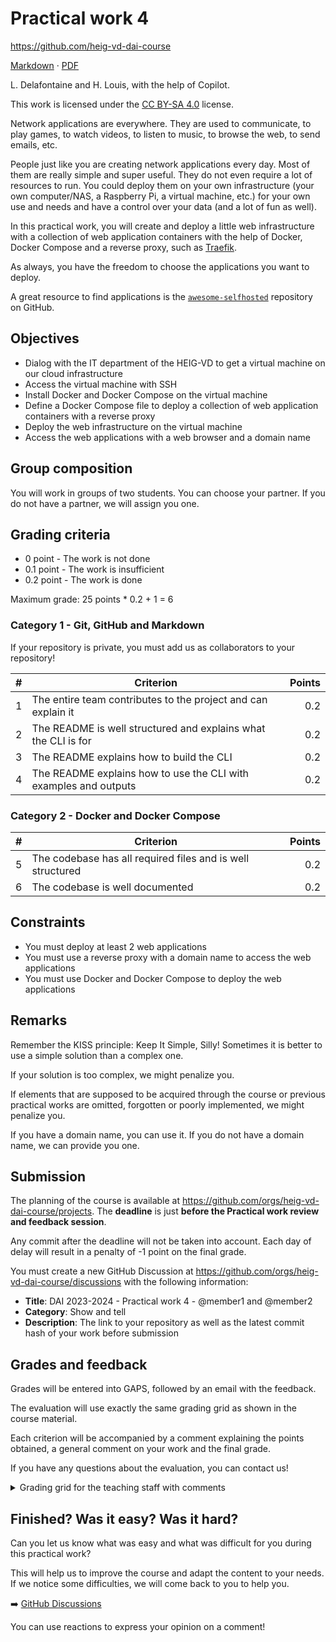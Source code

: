 [markdown]:
  https://github.com/heig-vd-dai-course/heig-vd-dai-course/blob/main/23-practical-work-4/COURSE_MATERIAL.md
[pdf]:
  https://heig-vd-dai-course.github.io/heig-vd-dai-course/23-practical-work-4/23-practical-work-4-course-material.pdf
[license]:
  https://github.com/heig-vd-dai-course/heig-vd-dai-course/blob/main/LICENSE.md
[discussions]: https://github.com/orgs/heig-vd-dai-course/discussions

# Practical work 4

<https://github.com/heig-vd-dai-course>

[Markdown][markdown] · [PDF][pdf]

L. Delafontaine and H. Louis, with the help of Copilot.

This work is licensed under the [CC BY-SA 4.0][license] license.

Network applications are everywhere. They are used to communicate, to play
games, to watch videos, to listen to music, to browse the web, to send emails,
etc.

People just like you are creating network applications every day. Most of them
are really simple and super useful. They do not even require a lot of resources
to run. You could deploy them on your own infrastructure (your own computer/NAS,
a Raspberry Pi, a virtual machine, etc.) for your own use and needs and have a
control over your data (and a lot of fun as well).

In this practical work, you will create and deploy a little web infrastructure
with a collection of web application containers with the help of Docker, Docker
Compose and a reverse proxy, such as [Traefik](https://traefik.io/traefik/).

As always, you have the freedom to choose the applications you want to deploy.

A great resource to find applications is the
[`awesome-selfhosted`](https://github.com/awesome-selfhosted/awesome-selfhosted)
repository on GitHub.

## Objectives

- Dialog with the IT department of the HEIG-VD to get a virtual machine on our
  cloud infrastructure
- Access the virtual machine with SSH
- Install Docker and Docker Compose on the virtual machine
- Define a Docker Compose file to deploy a collection of web application
  containers with a reverse proxy
- Deploy the web infrastructure on the virtual machine
- Access the web applications with a web browser and a domain name

## Group composition

You will work in groups of two students. You can choose your partner. If you do
not have a partner, we will assign you one.

## Grading criteria

- 0 point - The work is not done
- 0.1 point - The work is insufficient
- 0.2 point - The work is done

Maximum grade: 25 points \* 0.2 + 1 = 6

### Category 1 - Git, GitHub and Markdown

If your repository is private, you must add us as collaborators to your
repository!

| #   | Criterion                                                        | Points |
| --- | ---------------------------------------------------------------- | -----: |
| 1   | The entire team contributes to the project and can explain it    |    0.2 |
| 2   | The README is well structured and explains what the CLI is for   |    0.2 |
| 3   | The README explains how to build the CLI                         |    0.2 |
| 4   | The README explains how to use the CLI with examples and outputs |    0.2 |

### Category 2 - Docker and Docker Compose

| #   | Criterion                                                  | Points |
| --- | ---------------------------------------------------------- | -----: |
| 5   | The codebase has all required files and is well structured |    0.2 |
| 6   | The codebase is well documented                            |    0.2 |

## Constraints

- You must deploy at least 2 web applications
- You must use a reverse proxy with a domain name to access the web applications
- You must use Docker and Docker Compose to deploy the web applications

## Remarks

Remember the KISS principle: Keep It Simple, Silly! Sometimes it is better to
use a simple solution than a complex one.

If your solution is too complex, we might penalize you.

If elements that are supposed to be acquired through the course or previous
practical works are omitted, forgotten or poorly implemented, we might penalize
you.

If you have a domain name, you can use it. If you do not have a domain name, we
can provide you one.

## Submission

The planning of the course is available at
<https://github.com/orgs/heig-vd-dai-course/projects>. The **deadline** is just
**before the Practical work review and feedback session**.

Any commit after the deadline will not be taken into account. Each day of delay
will result in a penalty of -1 point on the final grade.

You must create a new GitHub Discussion at
<https://github.com/orgs/heig-vd-dai-course/discussions> with the following
information:

- **Title**: DAI 2023-2024 - Practical work 4 - @member1 and @member2
- **Category**: Show and tell
- **Description**: The link to your repository as well as the latest commit hash
  of your work before submission

## Grades and feedback

Grades will be entered into GAPS, followed by an email with the feedback.

The evaluation will use exactly the same grading grid as shown in the course
material.

Each criterion will be accompanied by a comment explaining the points obtained,
a general comment on your work and the final grade.

If you have any questions about the evaluation, you can contact us!

<details>
<summary>Grading grid for the teaching staff with comments</summary>

```markdown
# Practical work 4 - Grading grid for @member1 and @member2

Here are the grades and comments for each criterion for the practical work 1.

## Grading criteria

- 0 point - The work is not done
- 0.1 point - The work is insufficient
- 0.2 point - The work is done

Maximum grade: 25 points \* 0.2 + 1 = 6

TODO

## General feedback

- ...

## Final grade

Your final grade is:

Feel free to contact us if you have any questions about the evaluation!
```

</details>

## Finished? Was it easy? Was it hard?

Can you let us know what was easy and what was difficult for you during this
practical work?

This will help us to improve the course and adapt the content to your needs. If
we notice some difficulties, we will come back to you to help you.

➡️ [GitHub Discussions][discussions]

You can use reactions to express your opinion on a comment!
